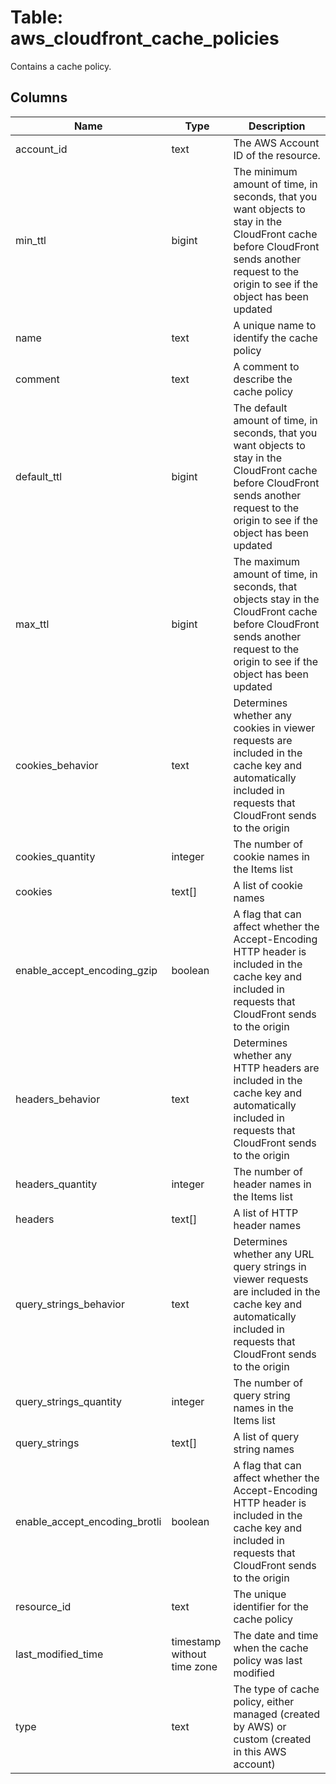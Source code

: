 
# Table: aws_cloudfront_cache_policies
Contains a cache policy.
## Columns
| Name        | Type           | Description  |
| ------------- | ------------- | -----  |
|account_id|text|The AWS Account ID of the resource.|
|min_ttl|bigint|The minimum amount of time, in seconds, that you want objects to stay in the CloudFront cache before CloudFront sends another request to the origin to see if the object has been updated|
|name|text|A unique name to identify the cache policy|
|comment|text|A comment to describe the cache policy|
|default_ttl|bigint|The default amount of time, in seconds, that you want objects to stay in the CloudFront cache before CloudFront sends another request to the origin to see if the object has been updated|
|max_ttl|bigint|The maximum amount of time, in seconds, that objects stay in the CloudFront cache before CloudFront sends another request to the origin to see if the object has been updated|
|cookies_behavior|text|Determines whether any cookies in viewer requests are included in the cache key and automatically included in requests that CloudFront sends to the origin|
|cookies_quantity|integer|The number of cookie names in the Items list|
|cookies|text[]|A list of cookie names|
|enable_accept_encoding_gzip|boolean|A flag that can affect whether the Accept-Encoding HTTP header is included in the cache key and included in requests that CloudFront sends to the origin|
|headers_behavior|text|Determines whether any HTTP headers are included in the cache key and automatically included in requests that CloudFront sends to the origin|
|headers_quantity|integer|The number of header names in the Items list|
|headers|text[]|A list of HTTP header names|
|query_strings_behavior|text|Determines whether any URL query strings in viewer requests are included in the cache key and automatically included in requests that CloudFront sends to the origin|
|query_strings_quantity|integer|The number of query string names in the Items list|
|query_strings|text[]|A list of query string names|
|enable_accept_encoding_brotli|boolean|A flag that can affect whether the Accept-Encoding HTTP header is included in the cache key and included in requests that CloudFront sends to the origin|
|resource_id|text|The unique identifier for the cache policy|
|last_modified_time|timestamp without time zone|The date and time when the cache policy was last modified|
|type|text|The type of cache policy, either managed (created by AWS) or custom (created in this AWS account)|
